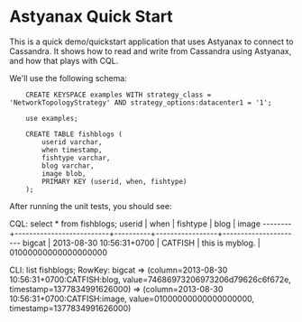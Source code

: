 Astyanax Quick Start
===========================

This is a quick demo/quickstart application that uses Astyanax to connect to Cassandra.  It shows how to read and write from Cassandra using Astyanax, and how that plays with CQL.

We'll use the following schema:

		CREATE KEYSPACE examples WITH strategy_class = 'NetworkTopologyStrategy' AND strategy_options:datacenter1 = '1';
  
		use examples;

		CREATE TABLE fishblogs (
			userid varchar,
			when timestamp,
			fishtype varchar,
			blog varchar,
			image blob,
			PRIMARY KEY (userid, when, fishtype)
		);

After running the unit tests, you should see:

CQL: select * from fishblogs;
		userid | when                     | fishtype | blog            | image
		--------+--------------------------+----------+-----------------+----------------------
		bigcat | 2013-08-30 10:56:31+0700 |  CATFISH | this is myblog. | 01000000000000000000

CLI: list fishblogs;
		RowKey: bigcat
		=> (column=2013-08-30 10\:56\:31+0700:CATFISH:blog, value=74686973206973206d79626c6f672e, timestamp=1377834991626000)
		=> (column=2013-08-30 10\:56\:31+0700:CATFISH:image, value=01000000000000000000, timestamp=1377834991626000)